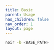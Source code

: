 ```yaml
---
title: Basic
parent: Usage
has_children: false
nav_order: 1
layout: page
---
```


```bash
noir -b <BASE_PATH>
```